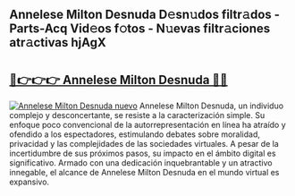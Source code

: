 ## Annelese Milton Desnuda D𝚎sn𝚞dos filtr𝚊dos - Parts-Acq Vid𝚎os f𝚘tos - N𝚞evas filtr𝚊ciones atr𝚊ctivas hjAgX

# <h2><a href="http://mbccaml.tromn.icu/?c=Annelese+Milton+Desnuda">🔗👉👉👉 Annelese Milton Desnuda 🔗🔗</a></h2>

[![Annelese Milton Desnuda nuevo](https://i.imgur.com/pEAQMta.gif)](http://mbccaml.tromn.icu/?c=Annelese+Milton+Desnuda)
Annelese Milton Desnuda, un individuo complejo y desconcertante, se resiste a la caracterización simple. Su enfoque poco convencional de la autorrepresentación en línea ha atraído y ofendido a los espectadores, estimulando debates sobre moralidad, privacidad y las complejidades de las sociedades virtuales. A pesar de la incertidumbre de sus próximos pasos, su impacto en el ámbito digital es significativo. Armado con una dedicación inquebrantable y un atractivo innegable, el alcance de Annelese Milton Desnuda en el mundo virtual es expansivo.
